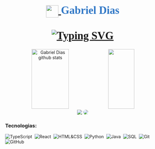 <link rel="preconnect" href="https://fonts.googleapis.com">
<link rel="preconnect" href="https://fonts.gstatic.com" crossorigin>
<link href="https://fonts.googleapis.com/css2?family=Monoton&display=swap" rel="stylesheet">

<h1 style="font-family: Monoton; font-size: 35px; color: #3178C6; text-align: center;">
    <a href="https://www.dio.me/">
        <img align="center" width="40px" src="https://hermes.digitalinnovation.one/assets/diome/logo-minimized.png">
    </a>
    Gabriel Dias
    <br><br>
    <a href="https://git.io/typing-svg"><img src="https://readme-typing-svg.demolab.com?font=Monoton&size=25&duration=4000&pause=1&width=600&separator=%3C&lines=Forma%C3%A7%C3%A3o%3A+Engenharia+de+Computação%3CSeja+Bem+vindo!!!;)" alt="Typing SVG" /></a>
</h1>

<div align="center">  
  <img width="49%" height="195px" src="https://github-readme-stats.vercel.app/api?username=GabriellMDias&show_icons=true&count_private=true&hide_border=true&title_color=2471A3&icon_color=00bfbf&text_color=A3A214&bg_color=0d1117" alt="Gabriel Dias github stats" /> 
  <img width="41%" height="195px" src="https://github-readme-stats.vercel.app/api/top-langs/?username=GabriellMDias&layout=compact&hide_border=true&title_color=A3A214&text_color=A3A214&bg_color=0d1117" />
</div>

<div align="center"> 
<a href = "mailto:gabrielmoreiradias270402@gmail.com"> <img src="https://img.shields.io/badge/-Email-%23333?style=for-the-badge&logo=gmail&logoColor=A3A214" target="_blank"></a>
<a href="https://www.linkedin.com/in/gabriellmdias/" target="_blank"><img src="https://img.shields.io/badge/-LinkedIn-%230077B5?style=for-the-badge&logo=linkedin&logoColor=white" style="border-radius: 30px" target="_blank"></a> 
 </div>

 ### Tecnologias:
![TypeScript](https://img.shields.io/badge/-Typescript-000000?style=for-the-badge&logo=typescript&labelColor=0D1117)&nbsp;
![React](https://img.shields.io/badge/-ReactJS-000000?style=for-the-badge&logo=react&labelColor=0D1117)&nbsp;
![HTML&CSS](https://img.shields.io/badge/-HTML&CSS-000000?style=for-the-badge&logo=html5&labelColor=0D1117)&nbsp;
![Python](https://img.shields.io/badge/-Python-000000?style=for-the-badge&logo=python&labelColor=0D1117)&nbsp;
![Java](https://img.shields.io/badge/-Java-000000?style=for-the-badge&logo=oracle&labelColor=0D1117)&nbsp;
![SQL](https://img.shields.io/badge/-SQL-000000?style=for-the-badge&logo=mysql&labelColor=0D1117)&nbsp;
![Git](https://img.shields.io/badge/-Git-000000?style=for-the-badge&logo=git&labelColor=0D1117)&nbsp;
![GitHub](https://img.shields.io/badge/-Github-000000?style=for-the-badge&logo=github&labelColor=0D1117)&nbsp;